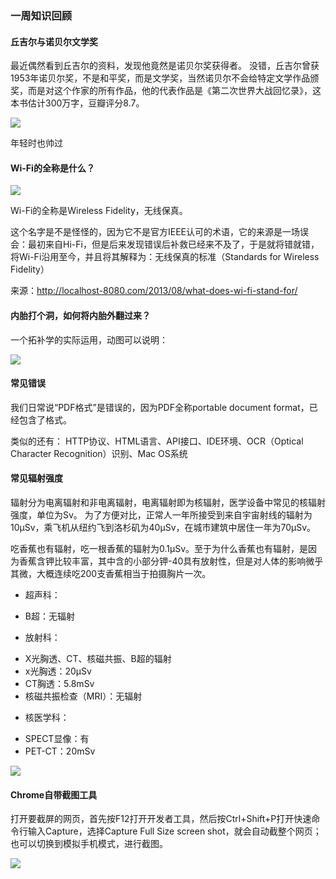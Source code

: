 
### 一周知识回顾
#### 丘吉尔与诺贝尔文学奖

最近偶然看到丘吉尔的资料，发现他竟然是诺贝尔奖获得者。
没错，丘吉尔曾获1953年诺贝尔奖，不是和平奖，而是文学奖，当然诺贝尔不会给特定文学作品颁奖，而是对这个作家的所有作品，他的代表作品是《第二次世界大战回忆录》，这本书估计300万字，豆瓣评分8.7。

![](https://i.loli.net/2019/05/23/5ce6a4a8a331984869.jpg)

年轻时也帅过

#### Wi-Fi的全称是什么？

![](https://i.loli.net/2019/05/23/5ce6a4a55aa2538035.png)

Wi-Fi的全称是Wireless Fidelity，无线保真。

这个名字是不是怪怪的，因为它不是官方IEEE认可的术语，它的来源是一场误会：最初来自Hi-Fi，但是后来发现错误后补救已经来不及了，于是就将错就错，将Wi-Fi沿用至今，并且将其解释为：无线保真的标准（Standards for Wireless Fidelity）

来源：http://localhost-8080.com/2013/08/what-does-wi-fi-stand-for/

#### 内胎打个洞，如何将内胎外翻过来？

一个拓补学的实际运用，动图可以说明：

![](https://i.loli.net/2019/05/23/5ce6a501d701835986.gif)

#### 常见错误

我们日常说“PDF格式”是错误的，因为PDF全称portable document format，已经包含了格式。

类似的还有：
HTTP协议、HTML语言、API接口、IDE环境、OCR（Optical Character Recognition）识别、Mac OS系统

#### 常见辐射强度

辐射分为电离辐射和非电离辐射，电离辐射即为核辐射，医学设备中常见的核辐射强度，单位为Sv。
为了方便对比，正常人一年所接受到来自宇宙射线的辐射为10μSv，乘飞机从纽约飞到洛杉矶为40μSv，在城市建筑中居住一年为70μSv。

吃香蕉也有辐射，吃一根香蕉的辐射为0.1μSv。至于为什么香蕉也有辐射，是因为香蕉含钾比较丰富，其中含的小部分钾-40具有放射性，但是对人体的影响微乎其微，大概连续吃200支香蕉相当于拍摄胸片一次。

+ 超声科：
* B超：无辐射
+ 放射科：
* X光胸透、CT、核磁共振、B超的辐射
* x光胸透：20μSv
* CT胸透：5.8mSv
* 核磁共振检查（MRI）：无辐射
+ 核医学科：
* SPECT显像：有
* PET-CT：20mSv

![](https://i.loli.net/2019/05/23/5ce6a4a2ba5be49125.jpg)

#### Chrome自带截图工具

打开要截屏的网页，首先按F12打开开发者工具，然后按Ctrl+Shift+P打开快速命令行输入Capture，选择Capture Full Size screen shot，就会自动截整个网页；也可以切换到模拟手机模式，进行截图。

![](https://i.loli.net/2019/05/23/5ce6a4ab9b81955060.jpg)

